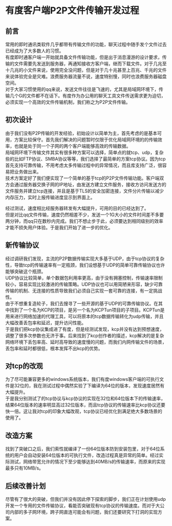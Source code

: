 # 有度客户端P2P文件传输开发过程

## 前言

常用的即时通讯类软件几乎都带有传输文件的功能，聊天过程中随手发个文件过去已经成为了大多数人的习惯。  
有度即时通客户端一开始就具备文件传输功能，但是出于消息漫游的设计要求，传输的文件需要先发送到服务器，再通知接收方客户端，继而下载文件。对于几兆至十几兆的小文件来说，使用完全没问题，但是对于几十兆甚至上百兆、千兆的文件来说体验完全是灾难。浪费服务器流量不说，速度特别慢，同时也浪费服务器磁盘空间。  
对于大家习惯使用的qq来说，发送文件往往是飞速的，尤其是局域网环境下，传输几个G的文件都不在话下。有度作为办公用的聊天工具文件传送需求更为迫切，必须实现一个高效的文件传输机制，我们称之为P2P文件传输。

## 初次设计

由于我们没有P2P传输的开发经验，初始设计以简单为主，首先考虑的是基本可用，方案比较保守。首先我们解决的问题暂时仅限于优化局域网环境的的传输效率，也就是处于同一个子网的两个客户端能够高效的传输数据。  
局域网环境下传输文件其实有很多种方案可以选择，简单点的就tcp、udp，复杂些的比如FTP协议、SMBA协议等等，我们选择了最简单的方案tcp协议。因为tcp首先支持可靠传输，不用考虑太多传输过程中的异常情况，而且库支持广泛，很容易把业务做出来。  
技术方案定好了我们便实现了一个简单的基于tcp的P2P文件传输功能。客户端双方会通过服务器交换子网的IP地址，由发送方建立文件服务，接收方访问发送方的文件服务并建立tcp连接，并且是基于TLS的安全加密连接，文件分片传输以减少内存压力，实时上报传输进度显示到界面上。  

经过测试，速度相比经服务器转发有大幅提升，可用的目的已经达到了。  
但是对比qq文件传输，速度仍然相差不少，发送一个1G大小的文件时间差不多要两分钟，而qq只在数秒内完成。我们不想止步于此，必须要达到相同级别的效率才能不损失用户体验。于是我们开始了进一步的优化。  

## 新传输协议

经过调研我们发现，主流的P2P数据传输实现大多基于UDP，由于tcp协议的复杂性，导致tcp的传输速率有一定瓶颈，我们设想基于UDP的简单可靠传输协议也许能够突破这个瓶颈。  
UDP协议比较简单，单个数据包利用率更高，由于没有拥塞控制，传输速率限制较小，容易实现比较激进的传输策略。UDP协议也可以用简陋来形容，缺少可靠传输的机制、无连接的性质导致我们必须自己实现一套可靠的连接，有一定挑战性。  
由于不想重复造轮子，我们去搜寻了一些开源的基于UDP的可靠传输协议。在其中找到了一个名为KCP的项目，是另一个名为KCPTun项目的子项目。KCPTun是用来进行网络加速的代理工具，可以将原本的tcp数据传输转化为udp传输，并且大幅改善丢包率和延迟，提升访问性能。  
于是我们把kcp协议集成进了有度，但是经测试发现，kcp并没有达到预想速度，调整了很多次参数也无济于事。后来找到了kcp创作者的描述，kcp解决的是复杂网络环境下丢包率高、延时高导致的速度慢的问题，而我们内网传输文件的场景，丢包率和延时都很低，根本发挥不出kcp的优势。

## 对tcp的改观

为了尽可能兼容更多的windows系统版本，我们有度windows客户端的可执行文件是32位的，我在测试过程中偶然实验了下编译为64位的版本，发现速度居然有大幅提升。  
于是我分别测试了的tcp协议与kcp协议的实现在32位和64位版本下的传输速率，结果64位版本的速率明显高过32位版本，而且tcp协议的传输速率比kcp协议还要快一倍。这让我对tcp的印象大幅改观，tcp协议已经优化到满足绝大多数场景的使用了。  

## 改造方案

找到了突破口之后，我们索性就编译了一份64位版本防到安装包里，对于64位系统的用户会自动安装64位版本的可执行文件，改造过程真是异常的简单。经过实际测试，网络带宽允许的情况下至少能够达到40MB/s的传输速率，而原来的实现最多只有10MB/s。  

## 后续改善计划

尽管有了很大的突破，但我们并没有因此停下探索的脚步，我们正在计划使用udp开发一个专用的文件传输协议，看能否突破现有tcp协议的传输速度。而对于大公司内部的多子网环境，跨子网直连可能会有问题，我们还要研究下打洞的实现方案。  